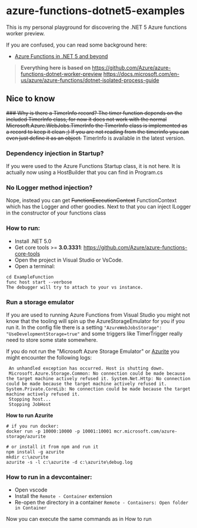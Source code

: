 # azure-functions-dotnet5-examples
This is my personal playground for discovering the .NET 5 Azure functions worker preview.


If you are confused, you can read some background here:
- [Azure Functions in .NET 5 and beyond](https://dev.to/oscarvantol/azure-functions-in-net-5-and-beyond-26d6)


> **Everything here is based on**
> https://github.com/Azure/azure-functions-dotnet-worker-preview
> https://docs.microsoft.com/en-us/azure/azure-functions/dotnet-isolated-process-guide

## Nice to know

~~### Why is there a TimerInfo record?
The timer function depends on the included TimerInfo class, for now it does not work with the normal Microsoft.Azure.WebJobs.TimerInfo
the TimerInfo class is implemented as a record to keep it clean ;)
If you are not reading from the timerinfo you can even just define it as an object.~~
TimerInfo is available in the latest version.


### Dependency injection in Startup?
If you were used to the Azure Functions Startup class, it is not here. It is actually now using a HostBuilder that you can find in Program.cs

### No ILogger method injection?
Nope, instead you can get ~~FunctionExecutionContext~~ FunctionContext which has the Logger and other goodies. Next to that you can inject ILogger<Thing> in the constructor of your functions class

### How to run:
- Install .NET 5.0
- Get core tools >= **3.0.3331**: https://github.com/Azure/azure-functions-core-tools
- Open the project in Visual Studio or VsCode.
- Open a terminal: 
``` 
cd ExampleFunction
func host start --verbose
The debugger will try to attach to your vs instance.
```


### Run a storage emulator
If you are used to running Azure Functions from Visual Studio you might not know that the tooling will spin up the AzureStorageEmulator for you if you run it. In the config file there is a setting ```"AzureWebJobsStorage": "UseDevelopmentStorage=true"``` and some triggers like TimerTrigger really need to store some state somewhere.

If you do not run the "Microsoft Azure Storage Emulator" or [Azurite](https://github.com/Azure/Azurite) you might encounter the following logs:
```
 An unhandled exception has occurred. Host is shutting down.
 Microsoft.Azure.Storage.Common: No connection could be made because the target machine actively refused it. System.Net.Http: No connection could be made because the target machine actively refused it. System.Private.CoreLib: No connection could be made because the target machine actively refused it.
 Stopping host...
 Stopping JobHost
```

**How to run Azurite**
```
# if you run docker:
docker run -p 10000:10000 -p 10001:10001 mcr.microsoft.com/azure-storage/azurite

# or install it from npm and run it
npm install -g azurite
mkdir c:\azurite
azurite -s -l c:\azurite -d c:\azurite\debug.log
```


### How to run in a devcontainer:

- Open vscode
- Install the `Remote - Container` extension
- Re-open the directory in a container `Remote - Containers: Open folder in Container`

Now you can execute the same commands as in How to run
